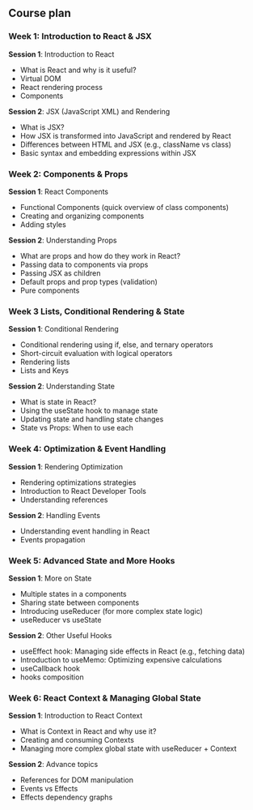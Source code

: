 ## Course plan

### Week 1: Introduction to React & JSX

**Session 1**: Introduction to React

- What is React and why is it useful?
- Virtual DOM
- React rendering process
- Components

**Session 2**: JSX (JavaScript XML) and Rendering

- What is JSX?
- How JSX is transformed into JavaScript and rendered by React
- Differences between HTML and JSX (e.g., className vs class)
- Basic syntax and embedding expressions within JSX

### Week 2: Components & Props

**Session 1**: React Components

- Functional Components (quick overview of class components)
- Creating and organizing components
- Adding styles

**Session 2**: Understanding Props

- What are props and how do they work in React?
- Passing data to components via props
- Passing JSX as children
- Default props and prop types (validation)
- Pure components

### Week 3 Lists, Conditional Rendering & State

**Session 1**: Conditional Rendering

- Conditional rendering using if, else, and ternary operators
- Short-circuit evaluation with logical operators
- Rendering lists
- Lists and Keys

**Session 2**: Understanding State

- What is state in React?
- Using the useState hook to manage state
- Updating state and handling state changes
- State vs Props: When to use each


### Week 4: Optimization & Event Handling

**Session 1**: Rendering Optimization

- Rendering optimizations strategies
- Introduction to React Developer Tools
- Understanding references

**Session 2**: Handling Events

- Understanding event handling in React
- Events propagation

### Week 5: Advanced State and More Hooks

**Session 1**: More on State

- Multiple states in a components
- Sharing state between components
- Introducing useReducer (for more complex state logic)
- useReducer vs useState

**Session 2**: Other Useful Hooks

- useEffect hook: Managing side effects in React (e.g., fetching data)
- Introduction to useMemo: Optimizing expensive calculations
- useCallback hook
- hooks composition

### Week 6: React Context & Managing Global State

**Session 1**: Introduction to React Context

- What is Context in React and why use it?
- Creating and consuming Contexts
- Managing more complex global state with useReducer + Context

**Session 2**: Advance topics

- References for DOM manipulation
- Events vs Effects
- Effects dependency graphs